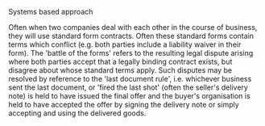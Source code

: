 

Systems based approach







Often when two companies deal with each other in the course of business, they will use standard form contracts. Often these standard forms contain terms which conflict \(e.g. both parties include a liability waiver in their form\). The 'battle of the forms' refers to the resulting legal dispute arising where both parties accept that a legally binding contract exists, but disagree about whose standard terms apply. Such disputes may be resolved by reference to the 'last document rule', i.e. whichever business sent the last document, or 'fired the last shot' \(often the seller's delivery note\) is held to have issued the final offer and the buyer's organisation is held to have accepted the offer by signing the delivery note or simply accepting and using the delivered goods.

